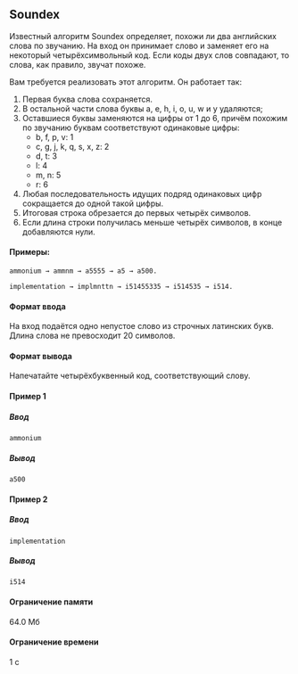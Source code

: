 ## Soundex ##

Известный алгоритм Soundex определяет, похожи ли два английских слова по звучанию. На вход он принимает слово и заменяет его на некоторый четырёхсимвольный код. Если коды двух слов совпадают, то слова, как правило, звучат похоже.

Вам требуется реализовать этот алгоритм. Он работает так:

1. Первая буква слова сохраняется.
2. В остальной части слова буквы a, e, h, i, o, u, w и y удаляются;
3. Оставшиеся буквы заменяются на цифры от 1 до 6, причём похожим по звучанию буквам соответствуют одинаковые цифры:
    - b, f, p, v: 1
    - c, g, j, k, q, s, x, z: 2
    - d, t: 3
    - l: 4
    - m, n: 5
    - r: 6
4. Любая последовательность идущих подряд одинаковых цифр сокращается до одной такой цифры.
5. Итоговая строка обрезается до первых четырёх символов.
6. Если длина строки получилась меньше четырёх символов, в конце добавляются нули.

#### Примеры: #### 

    ammonium → ammnm → a5555 → a5 → a500.

    implementation → implmnttn → i51455335 → i514535 → i514.

#### Формат ввода ####
На вход подаётся одно непустое слово из строчных латинских букв. Длина слова не превосходит 20 символов.
#### Формат вывода ####
Напечатайте четырёхбуквенный код, соответствующий слову.
#### Пример 1 ####
##### Ввод #####

    ammonium

##### Вывод #####

    a500

#### Пример 2 ####
##### Ввод #####

    implementation

##### Вывод #####

    i514

#### Ограничение памяти ####
64.0 Мб
#### Ограничение времени ####
1 с
